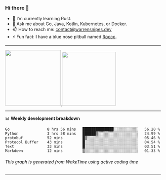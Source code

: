 ### Hi there 👋

- 🌱 I’m currently learning Rust.
- 💬 Ask me about Go, Java, Kotlin, Kubernetes, or Docker.
- 📫 How to reach me: contact@warrensnipes.dev
- ⚡ Fun fact: I have a blue nose pitbull named [Rocco](https://i.imgur.com/iLsSCKu.jpg).

-------


<a href="https://github.com/LockedThread/LockedThread">
  <img height="180em" src="https://github-readme-stats.vercel.app/api?username=LockedThread&theme=transparent&bg_color=00000000&show_icons=true&count_private=true" />
  <img height="174em" src="https://github-readme-stats.vercel.app/api/top-langs?username=LockedThread&theme=transparent&layout=compact&hide_progress=true&bg_color=00000000" />
  </a>

-------

📊 **Weekly development breakdown**
<!--START_SECTION:waka-->

```text
Go                 8 hrs 56 mins   ██████████████░░░░░░░░░░░   56.20 %
Python             3 hrs 58 mins   ██████▒░░░░░░░░░░░░░░░░░░   24.99 %
protobuf           52 mins         █▒░░░░░░░░░░░░░░░░░░░░░░░   05.46 %
Protocol Buffer    43 mins         █░░░░░░░░░░░░░░░░░░░░░░░░   04.54 %
Text               33 mins         █░░░░░░░░░░░░░░░░░░░░░░░░   03.51 %
Markdown           12 mins         ▒░░░░░░░░░░░░░░░░░░░░░░░░   01.33 %
```

<!--END_SECTION:waka-->
###### *This graph is generated from WakeTime using active coding time*
-------
